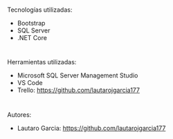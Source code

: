 #
Tecnologías utilizadas:
- Bootstrap
- SQL Server
- .NET Core
#
Herramientas utilizadas:
- Microsoft SQL Server Management Studio
- VS Code
- Trello: https://github.com/lautarojgarcia177
# 
Autores:
- Lautaro Garcia: https://github.com/lautarojgarcia177
